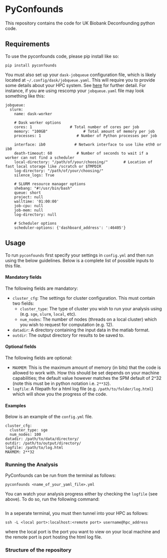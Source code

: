 # PyConfounds

This repository contains the code for UK Biobank Deconfounding python code.

## Requirements
To use the pyconfounds code, please pip install like so:

```
pip install pyconfounds
```

You must also set up your `dask-jobqueue` configuration file, which is likely located at `~/.config/dask/jobqueue.yaml`. This will require you to provide some details about your HPC system. See [here](https://jobqueue.dask.org/en/latest/configuration-setup.html#managing-configuration-files) for further detail. For instance, if you are using rescomp your `jobqueue.yaml` file may look something like this:

```
jobqueue:
  slurm:
    name: dask-worker

    # Dask worker options
    cores: 1                 # Total number of cores per job
    memory: "100GB"                # Total amount of memory per job
    processes: 1                # Number of Python processes per job

    interface: ib0             # Network interface to use like eth0 or ib0
    death-timeout: 60           # Number of seconds to wait if a worker can not find a scheduler
    local-directory: "/path/of/your/choosing/"       # Location of fast local storage like /scratch or $TMPDIR
    log-directory: "/path/of/your/choosing/"
    silence_logs: True

    # SLURM resource manager options
    shebang: "#!/usr/bin/bash"
    queue: short
    project: null
    walltime: '01:00:00'
    job-cpu: null
    job-mem: null
    log-directory: null

    # Scheduler options
    scheduler-options: {'dashboard_address': ':46405'}
```


## Usage
To run `pyconfounds` first specify your settings in `config.yml` and then run using the below guidelines. Below is a complete list of possible inputs to this file.

#### Mandatory fields
The following fields are mandatory:

 - `cluster_cfg`: The settings for cluster configuration. This must contain two fields:
   - `cluster_type`: The type of cluster you wish to run your analysis using (e.g. `sge`, `slurm`, `local`, etc).
   - `num_nodes`: The number of nodes (threads on a local cluster) which you wish to request for computation (e.g. 12).
 - `datadir`: A directory containing the input data in the matlab format.
 - `outdir`: The output directory for results to be saved to.
 
#### Optional fields

The following fields are optional:

 - `MAXMEM`: This is the maximum amount of memory (in bits) that the code is allowed to work with. How this should be set depends on your machine capabilities; the default value however matches the SPM default of 2^32 (note this must be in python notation i.e. `2**32`).
 - `logfile`:  A filepath for a html log file (e.g. `/path/to/folder/log.html`) which will show you the progress of the code.

#### Examples

Below is an example of the `config.yml` file.

```
cluster_cfg:
  cluster_type: sge
  num_nodes: 100
datadir: /path/to/data/directory/
outdir: /path/to/output/directory/
logfile: /path/to/log.html
MAXMEM: 2**32
```


### Running the Analysis


PyConfounds can be run from the terminal as follows:

```
pyconfounds <name_of_your_yaml_file>.yml
```

You can watch your analysis progress either by checking the `logfile` (see above). To do so, run the following command:

```

```

In a seperate terminal, you must then tunnel into your HPC as follows:

```
ssh -L <local port>:localhost:<remote port> username@hpc_address
```

where the local port is the port you want to view on your local machine and the remote port is port hosting the html log file.

### Structure of the repository


